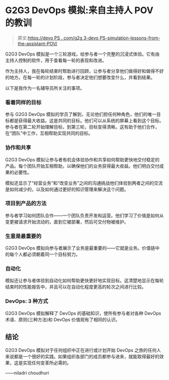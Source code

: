 # G2G3 DevOps 模拟:来自主持人 POV 的教训

> 原文:[https://devo PS . com/g2g 3-devo PS-simulation-lessons-from-the-assistant-POV/](https://devops.com/g2g3-devops-simulation-lessons-from-the-facilitator-pov/)

G2G3 DevOps 模拟是一个三轮游戏，给参与者一个完整的沉浸式体验。它有由主持人控制的软件，用于查看每一轮的表现和改进。

作为主持人，我在每轮结束时帮助进行回顾，让参与者分享他们做得好和做得不好的地方。在每一轮的计划阶段，参与者决定他们想要改变什么，并看到结果。

以下是我作为一名辅导员所关注的事项。

### 看着同样的目标

参与 G2G3 DevOps 模拟的学员了解到，无论他们担任何种角色，他们的唯一目标都是获得最大收益。这是共同的目标。他们可以从系统的屏幕上看到这个目标。参与者在第二轮开始理解目标，到第三轮，目标变得清晰。这有助于他们合作，在“团队”中工作，互相帮助实现共同的目标。

### 协作和共享

G2G3 DevOps 模拟让参与者有机会体验协作和共享如何帮助更快地交付稳定的产品。每个团队开始互相帮助，以确保他们的业务获得最大收益。他们明白交付成果的必要性。

模拟还显示了“经营业务”和“改变业务”之间的沟通挑战他们体验到两者之间的交流是如何减少的，以及如何通过更好的知识管理来解决这个问题。

### 项目到产品的方法

参与者学习如何团队合作——一个团队负责开发和运营。他们学习了价值是如何从变更被请求开始流动的，直到它被部署，然后可交付物被维护。

### 生意是最重要的

G2G3 DevOps 模拟向参与者展示了业务是最重要的——它就是业务。价值链中的每个人都必须朝着同一个目标努力。

### 自动化

模拟还让参与者体验到自动化如何帮助更快更好地实现目标。这清楚地显示在每轮结束时的性能报告中，并且可以在自动化程度更高的轮次之间进行比较。

### DevOps: 3 种方式

G2G3 DevOps 模拟解释了 DevOps 的基础知识，使所有参与者对各种 DevOps 术语、原则(三种方法)和 DevOps 价值观有了相同的认识。

## **结论**

G2G3 DevOps 模拟对于任何组织中正在进行或计划开始 DevOps 之旅的任何人来说都是一个很好的实践。如果组织各部门的成员都参与进来，就能取得最好的效果，这是实现任何变革所必需的。

——niladri choudhuri